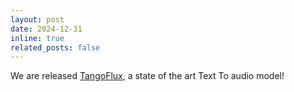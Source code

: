 ```yaml
---
layout: post
date: 2024-12-31
inline: true
related_posts: false
---
```


We are released [TangoFlux](https://tangoflux.github.io/), a state of the art Text To audio model!